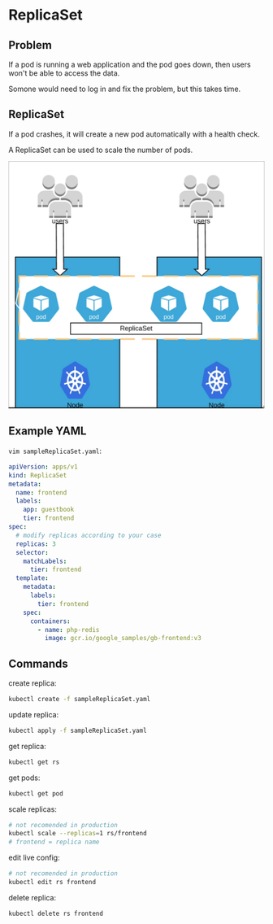 # ReplicaSet

## Problem

If a pod is running a web application and the pod goes down, then users won't be able to access the data.

Somone would need to log in and fix the problem, but this takes time.

## ReplicaSet

If a pod crashes, it will create a new pod automatically with a health check.

A ReplicaSet can be used to scale the number of pods.

![alt text](./img/replica.png)

## Example YAML

`vim sampleReplicaSet.yaml`:

```yaml
apiVersion: apps/v1
kind: ReplicaSet
metadata:
  name: frontend
  labels:
    app: guestbook
    tier: frontend
spec:
  # modify replicas according to your case
  replicas: 3
  selector:
    matchLabels:
      tier: frontend
  template:
    metadata:
      labels:
        tier: frontend
    spec:
      containers:
        - name: php-redis
          image: gcr.io/google_samples/gb-frontend:v3
```

## Commands

create replica:
```bash
kubectl create -f sampleReplicaSet.yaml
```

update replica:
```bash
kubectl apply -f sampleReplicaSet.yaml
```

get replica:
```bash
kubectl get rs
```

get pods:
```bash
kubectl get pod
```

scale replicas:
```bash
# not recomended in production
kubectl scale --replicas=1 rs/frontend
# frontend = replica name
```

edit live config:
```bash
# not recomended in production
kubectl edit rs frontend
```

delete replica:
```bash
kubectl delete rs frontend
```
